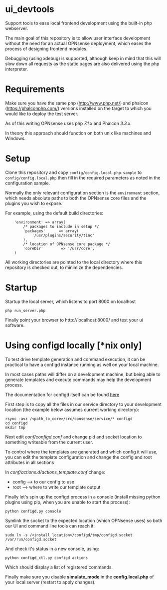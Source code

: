 # ui_devtools
Support tools to ease local frontend development using the built-in
php webserver.

The main goal of this repository is to allow user interface development without the need
for an actual OPNsense deployment, which eases the process of designing frontend modules.

Debugging (using xdebug) is supported, although keep in mind that this will slow down all requests as
the static pages are also delivered using the php interpreter.

Requirements
============

Make sure you have the same php (http://www.php.net/) and phalcon (https://phalconphp.com/) versions installed on the target to
which you would like to deploy the test server.

As of this writing OPNsense uses php *7.1.x* and Phalcon *3.3.x*.

In theory this approach should function on both unix like machines and Windows.

Setup
===========

Clone this repository and copy `config/config.local.php.sample` to
`config/config.local.php` then fill in the required parameters as noted in the
configuration sample.

Normally the only relevant configuration section is the `environment` section, which needs
absolute paths to both the OPNsense core files and the plugins you wish to expose.

For example, using the default build directories:

```
    'environment' => array(
        /* packages to include in setup */
        'packages'      => array(
            '/usr/plugins/security/tinc'
        ),
        /* location of OPNsense core package */
        'coreDir'        => '/usr/core',
    )
```

All working directories are pointed to the local directory where this
repository is checked out, to minimize the dependencies.


Startup
=======

Startup the local server, which listens to port 8000 on localhost
```
php run_server.php
```

Finally point your browser to http://localhost:8000/ and test your ui software.


Using configd locally [*nix only]
========================================

To test drive template generation and command execution, it can be practical to have a configd instance running as well on your local machine.

In most cases paths will differ on a development machine, but being able to generate templates and execute commands may help the development process.

The documentation for configd itself can be found [here](https://docs.opnsense.org/development/backend.html)

First step is to copy all the files in our service directory to your development location (the example below assumes current working directory):
```
rsync -avz /<path_to_core>/src/opnsense/service/* configd
cd configd
mkdir tmp
```

Next edit *conf/configd.conf* and change pid and socket location to something writeable from the current user.

To control where the templates are generated and which config it will use, you can edit the template configuration and change the config and root attributes in all sections

In *conf/actions.d/actions_template.conf* change:

*  config -->  to our config to use
*  root --> where to write our template output

Finally let's spin up the configd process in a console (install missing python plugins using pip, when you are unable to start the process):
```
python configd.py console
```

Symlink the socket to the expected location (which OPNsense uses) so both our UI and command
line tools can reach it:
```
sudo ln -s /<install location>/configd/tmp/configd.socket /var/run/configd.socket
```


And check it's status in a new console, using:
```
python configd_ctl.py configd actions
```

Which should display a list of registered commands.

Finally make sure you disable **simulate_mode** in the **config.local.php** of your
local server (restart to apply changes).
